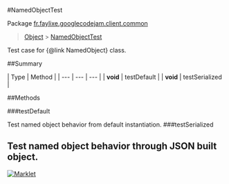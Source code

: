 #NamedObjectTest

Package [fr.faylixe.googlecodejam.client.common](README.md)<br>
> [Object](../../../../java/lang/Object.md) > [NamedObjectTest](NamedObjectTest.md)

Test case for {@link NamedObject} class.

##Summary


| Type | Method |
| --- | --- | --- |
| **void** | testDefault |
| **void** | testSerialized |

##Methods

###testDefault


Test named object behavior from default instantiation.
###testSerialized


Test named object behavior through JSON built object.
---
[![Marklet](https://img.shields.io/badge/Generated%20by-Marklet-green.svg)](https://github.com/Faylixe/marklet)